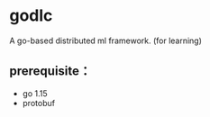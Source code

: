 # godlc
A go-based distributed ml framework. (for learning)
## prerequisite：
- go 1.15
- protobuf  
